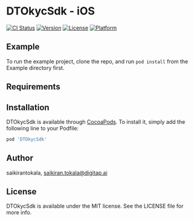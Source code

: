 # DTOkycSdk - iOS

[![CI Status](https://img.shields.io/travis/saikirantokala/DTOkycSdk.svg?style=flat)](https://travis-ci.org/saikirantokala/DTOkycSdk)
[![Version](https://img.shields.io/cocoapods/v/DTOkycSdk.svg?style=flat)](https://cocoapods.org/pods/DTOkycSdk)
[![License](https://img.shields.io/cocoapods/l/DTOkycSdk.svg?style=flat)](https://cocoapods.org/pods/DTOkycSdk)
[![Platform](https://img.shields.io/cocoapods/p/DTOkycSdk.svg?style=flat)](https://cocoapods.org/pods/DTOkycSdk)

## Example

To run the example project, clone the repo, and run `pod install` from the Example directory first.

## Requirements

## Installation

DTOkycSdk is available through [CocoaPods](https://cocoapods.org). To install
it, simply add the following line to your Podfile:

```ruby
pod 'DTOkycSdk'
```

## Author

saikirantokala, saikiran.tokala@digitap.ai

## License

DTOkycSdk is available under the MIT license. See the LICENSE file for more info.
